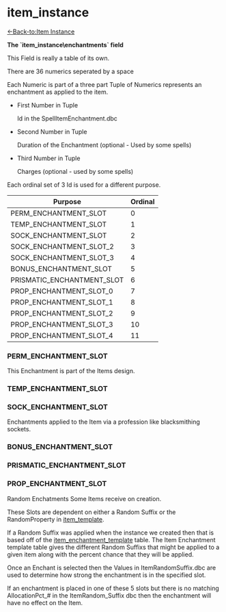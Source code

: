 # item\_instance

[<-Back-to:Item Instance](item_instance.md)

**The \`item\_instance\enchantments` field**

This Field is really a table of its own. 

There are 36 numerics seperated by a space

Each Numeric is part of a three part Tuple of Numerics represents an enchantment as applied to the item.

- First Number in Tuple 
  
    Id in the SpellItemEnchantment.dbc
 
- Second Number in Tuple
    
    Duration of the Enchantment (optional - Used by some spells)
  
- Third Number in Tuple

    Charges (optional - used by some spells) 

Each ordinal set of 3 Id is used for a different purpose.

| Purpose                       | Ordinal |
| ----------------------------- | ------- |
| PERM_ENCHANTMENT_SLOT         | 0       |
| TEMP_ENCHANTMENT_SLOT         | 1       |
| SOCK_ENCHANTMENT_SLOT         | 2       |
| SOCK_ENCHANTMENT_SLOT_2       | 3       |
| SOCK_ENCHANTMENT_SLOT_3       | 4       |
| BONUS_ENCHANTMENT_SLOT        | 5       |
| PRISMATIC_ENCHANTMENT_SLOT    | 6       |                   
| PROP_ENCHANTMENT_SLOT_0       | 7       |                   
| PROP_ENCHANTMENT_SLOT_1       | 8       |                   
| PROP_ENCHANTMENT_SLOT_2       | 9       |                   
| PROP_ENCHANTMENT_SLOT_3       | 10      |                   
| PROP_ENCHANTMENT_SLOT_4       | 11      |        

### PERM_ENCHANTMENT_SLOT
  This Enchantment is part of the Items design.
  
### TEMP_ENCHANTMENT_SLOT
### SOCK_ENCHANTMENT_SLOT
  Enchantments applied to the Item via a profession like blacksmithing sockets.
  
### BONUS_ENCHANTMENT_SLOT        
### PRISMATIC_ENCHANTMENT_SLOT    
### PROP_ENCHANTMENT_SLOT       
  Random Enchatments Some Items receive on creation. 
  
  These Slots are dependent on either a Random Suffix or the RandomProperty in [item_template](item_template.md).   
  
  If a Random Suffix was applied when the instance we created then that is based off of the [item_enchantment_template](item_enchantment_template.md) table. The Item Enchantment template table gives the different Random Suffixs that might be applied to a given item along with the percent chance that they will be applied.
  
  Once an Enchant is selected then the Values in ItemRandomSuffix.dbc are used to determine how strong the enchantment is in the specified slot. 
  
  If an enchantment is placed in one of these 5 slots but there is no matching AllocationPct_# in the ItemRandom_Suffix dbc then the enchantment will have no effect on the Item.
           

